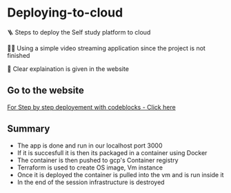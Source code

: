 # Deploying-to-cloud

🪜 Steps to deploy the Self study platform to cloud 

👩‍💻 Using a simple video streaming application since the project is not finished

📝 Clear explaination is given in the website


## Go to the website

[For Step by step deployement with codeblocks - Click here](https://its-ammu.github.io/Deploying-to-cloud/)

## Summary

- The app is done and run in our localhost port 3000
- If it is succesfull it is then its packaged in a container using Docker
- The container is then pushed to gcp's Container registry
- Terraform is used to create OS image, Vm instance
- Once it is deployed the container is pulled into the vm and is run inside it
- In the end of the session infrastructure is destroyed 
